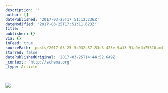 ```yaml
---
description: ''
author: []
datePublished: '2017-03-25T17:51:12.236Z'
dateModified: '2017-03-25T17:51:11.623Z'
title: ''
publisher: {}
via: {}
inFeed: true
sourcePath: _posts/2017-03-25-5c932c87-83c3-425e-9a13-91a9efb75510.md
starred: false
datePublishedOriginal: '2017-03-25T14:44:52.649Z'
_context: 'http://schema.org'
_type: Article

---
```

![](https://the-grid-user-content.s3-us-west-2.amazonaws.com/b7cfde0f-913d-4193-8ce1-7b8b5820619b.jpg)